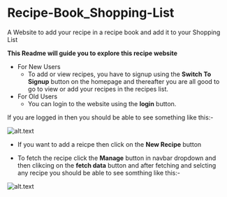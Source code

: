 # Recipe-Book_Shopping-List
A Website to add your recipe in a recipe book and  add it to your Shopping List

**This Readme will guide you to explore this recipe website**
- For New Users
  - To add or view recipes, you have to signup using the **Switch To Signup** button on the homepage and thereafter you are all good to go to view or add your recipes in the recipes list.
- For Old Users
  - You can login to the website using the **login** button.
 
If you are logged in then you should be able to see something like this:-

![alt.text](https://github.com/kunal202/Recipe-Book_Shopping-List/blob/master/Screenshot%20from%202020-05-08%2014-35-39.png)

- If you want to add a reicpe then click on the **New Recipe** button 

- To fetch the recipe click the **Manage** button in navbar dropdown and then clikcing on the **fetch data** button and after fetching and selcting any recipe you should be able to see somthing like this:-

![alt.text](https://github.com/kunal202/Recipe-Book_Shopping-List/blob/master/Screenshot%20from%202020-05-08%2014-35-39.png)
